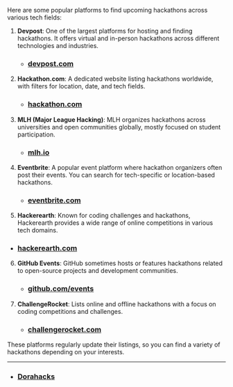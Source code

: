 
Here are some popular platforms to find upcoming hackathons across various tech fields:

1. **Devpost**: One of the largest platforms for hosting and finding hackathons. It offers virtual and in-person hackathons across different technologies and industries.
   - ### [devpost.com](https://devpost.com/)

2. **Hackathon.com**: A dedicated website listing hackathons worldwide, with filters for location, date, and tech fields.
   - ### [hackathon.com](https://www.hackathon.com/)

3. **MLH (Major League Hacking)**: MLH organizes hackathons across universities and open communities globally, mostly focused on student participation.
   - ### [mlh.io](https://mlh.io/)

4. **Eventbrite**: A popular event platform where hackathon organizers often post their events. You can search for tech-specific or location-based hackathons.
   - ### [eventbrite.com](https://www.eventbrite.com/)

5.  **Hackerearth**: Known for coding challenges and hackathons, Hackerearth provides a wide range of online competitions in various tech domains.
   - ### [hackerearth.com](https://www.hackerearth.com/challenges/hackathon/)

6. **GitHub Events**: GitHub sometimes hosts or features hackathons related to open-source projects and development communities.
   - ### [github.com/events](https://github.com/events)

7. **ChallengeRocket**: Lists online and offline hackathons with a focus on coding competitions and challenges.
   - ### [challengerocket.com](https://www.challengerocket.com/)

These platforms regularly update their listings, so you can find a variety of hackathons depending on your interests.

---

- ### [Dorahacks](https://dorahacks.io/) 